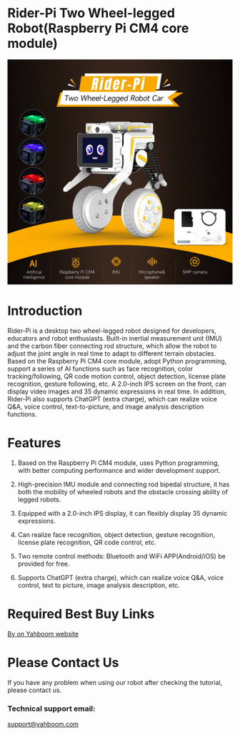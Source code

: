 # Rider-Pi Two Wheel-legged Robot(Raspberry Pi CM4 core module)
![](https://github.com/YahboomTechnology/Rider-Pi-Robot/blob/main/Rider_Pi.jpg)
# Introduction
Rider-Pi is a desktop two wheel-legged robot designed for developers, educators and robot enthusiasts. Built-in inertial measurement unit (IMU) and the carbon fiber connecting rod structure, which allow the robot to adjust the joint angle in real time to adapt to different terrain obstacles. Based on the Raspberry Pi CM4 core module, adopt Python programming, support a series of AI functions such as face recognition, color tracking/following, QR code motion control, object detection, license plate recognition, gesture following, etc. A 2.0-inch IPS screen on the front, can display video images and 35 dynamic expressions in real time. In addition, Rider-Pi also supports ChatGPT (extra charge), which can realize voice Q&A, voice control, text-to-picture, and image analysis description functions.

# Features
1) Based on the Raspberry Pi CM4 module, uses Python programming, with better computing performance and wider development support.

2) High-precision IMU module and connecting rod bipedal structure, it has both the mobility of wheeled robots and the obstacle crossing ability of legged robots.

3) Equipped with a 2.0-inch IPS display, it can flexibly display 35 dynamic expressions.

4) Can realize face recognition, object detection, gesture recognition, license plate recognition, QR code control, etc.

5) Two remote control methods: Bluetooth and WiFi APP(Android/iOS) be provided for free.

6) Supports ChatGPT (extra charge), which can realize voice Q&A, voice control, text to picture, image analysis description, etc.

# Required Best Buy Links
[By on Yahboom website](https://category.yahboom.net/products/rider-pi)

# Please Contact Us
If you have any problem when using our robot after checking the tutorial, please contact us.

### Technical support email: 
support@yahboom.com

